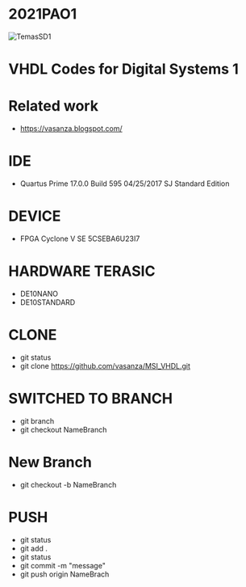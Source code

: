 # 2021PAO1
![TemasSD1](https://user-images.githubusercontent.com/12642226/126872469-6691a28e-f5ea-4f22-a6e6-63d2b69fa8dc.PNG)

# VHDL Codes for Digital Systems 1
# Related work
- https://vasanza.blogspot.com/

# IDE
- Quartus Prime 17.0.0 Build 595 04/25/2017 SJ Standard Edition

# DEVICE
- FPGA Cyclone V SE 5CSEBA6U23I7

# HARDWARE TERASIC
- DE10NANO
- DE10STANDARD

# CLONE
- git status
- git clone https://github.com/vasanza/MSI_VHDL.git

# SWITCHED TO BRANCH
- git branch
- git checkout NameBranch

# New Branch
- git checkout -b NameBranch

# PUSH
- git status
- git add .
- git status
- git commit -m "message"
- git push origin NameBrach
